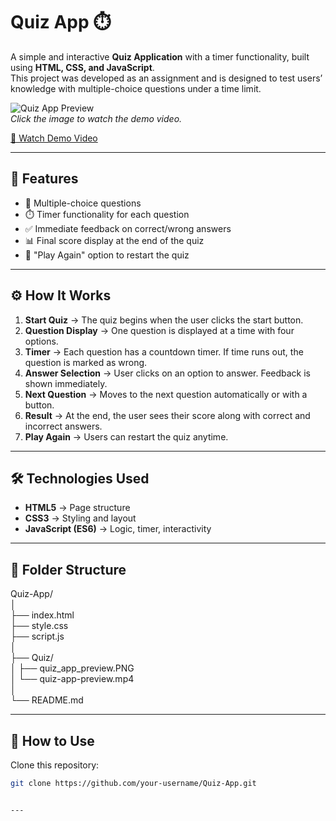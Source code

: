# Quiz App ⏱️

A simple and interactive **Quiz Application** with a timer functionality, built using **HTML, CSS, and JavaScript**.  
This project was developed as an assignment and is designed to test users’ knowledge with multiple-choice questions under a time limit.  

![Quiz App Preview](Quiz/quiz-app-preview.PNG)  
*Click the image to watch the demo video.*

[🎥 Watch Demo Video](Quiz/quiz-app-preview.mp4)

---

## 🚀 Features

- 📑 Multiple-choice questions  
- ⏱️ Timer functionality for each question  
- ✅ Immediate feedback on correct/wrong answers  
- 📊 Final score display at the end of the quiz  
- 🔁 "Play Again" option to restart the quiz  

---

## ⚙️ How It Works

1. **Start Quiz** → The quiz begins when the user clicks the start button.  
2. **Question Display** → One question is displayed at a time with four options.  
3. **Timer** → Each question has a countdown timer. If time runs out, the question is marked as wrong.  
4. **Answer Selection** → User clicks on an option to answer. Feedback is shown immediately.  
5. **Next Question** → Moves to the next question automatically or with a button.  
6. **Result** → At the end, the user sees their score along with correct and incorrect answers.  
7. **Play Again** → Users can restart the quiz anytime.  

---

## 🛠️ Technologies Used

- **HTML5** → Page structure  
- **CSS3** → Styling and layout  
- **JavaScript (ES6)** → Logic, timer, interactivity  

---

## 📂 Folder Structure
Quiz-App/  
│  
├── index.html  
├── style.css  
├── script.js  
│  
├── Quiz/  
│   ├── quiz_app_preview.PNG  
│   └── quiz-app-preview.mp4  
│  
└── README.md  

---

## 🚀 How to Use

Clone this repository:  
```bash
git clone https://github.com/your-username/Quiz-App.git


---


